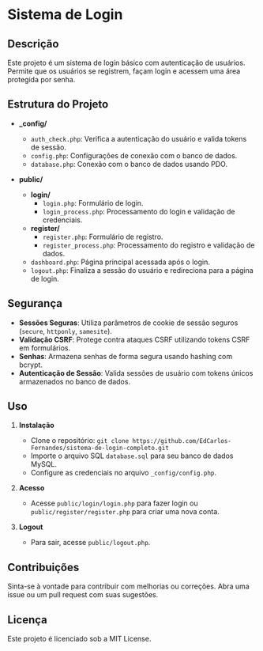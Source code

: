 # Sistema de Login

## Descrição

Este projeto é um sistema de login básico com autenticação de usuários. Permite que os usuários se registrem, façam login e acessem uma área protegida por senha.

## Estrutura do Projeto

- **_config/**
  - `auth_check.php`: Verifica a autenticação do usuário e valida tokens de sessão.
  - `config.php`: Configurações de conexão com o banco de dados.
  - `database.php`: Conexão com o banco de dados usando PDO.

- **public/**
  - **login/**
    - `login.php`: Formulário de login.
    - `login_process.php`: Processamento do login e validação de credenciais.
  - **register/**
    - `register.php`: Formulário de registro.
    - `register_process.php`: Processamento do registro e validação de dados.
  - `dashboard.php`: Página principal acessada após o login.
  - `logout.php`: Finaliza a sessão do usuário e redireciona para a página de login.

## Segurança

- **Sessões Seguras**: Utiliza parâmetros de cookie de sessão seguros (`secure`, `httponly`, `samesite`).
- **Validação CSRF**: Protege contra ataques CSRF utilizando tokens CSRF em formulários.
- **Senhas**: Armazena senhas de forma segura usando hashing com bcrypt.
- **Autenticação de Sessão**: Valida sessões de usuário com tokens únicos armazenados no banco de dados.

## Uso

1. **Instalação**
   - Clone o repositório: `git clone https://github.com/EdCarlos-Fernandes/sistema-de-login-completo.git`
   - Importe o arquivo SQL `database.sql` para seu banco de dados MySQL.
   - Configure as credenciais no arquivo `_config/config.php`.

2. **Acesso**
   - Acesse `public/login/login.php` para fazer login ou `public/register/register.php` para criar uma nova conta.

3. **Logout**
   - Para sair, acesse `public/logout.php`.

## Contribuições

Sinta-se à vontade para contribuir com melhorias ou correções. Abra uma issue ou um pull request com suas sugestões.

## Licença

Este projeto é licenciado sob a MIT License.
